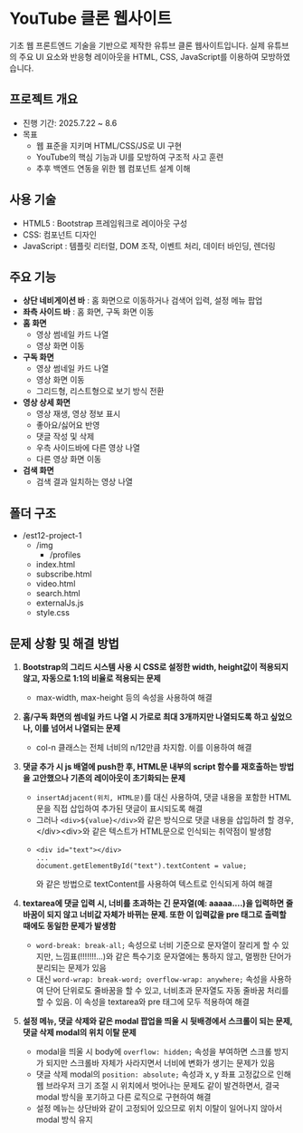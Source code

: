 # YouTube 클론 웹사이트
  기초 웹 프론트엔드 기술을 기반으로 제작한 유튜브 클론 웹사이트입니다. 실제 유튜브의 주요 UI 요소와 반응형 레이아웃을 HTML, CSS, JavaScript를 이용하여 모방하였습니다.

## 프로젝트 개요
  * 진행 기간: 2025.7.22 ~ 8.6
  * 목표
    * 웹 표준을 지키며 HTML/CSS/JS로 UI 구현
    * YouTube의 핵심 기능과 UI를 모방하여 구조적 사고 훈련
    * 추후 백엔드 연동을 위한 웹 컴포넌트 설계 이해

## 사용 기술
  * HTML5 : Bootstrap 프레임워크로 레이아웃 구성
  * CSS: 컴포넌트 디자인
  * JavaScript : 템플릿 리터럴, DOM 조작, 이벤트 처리, 데이터 바인딩, 렌더링
## 주요 기능
  * __상단 네비게이션 바__ : 홈 화면으로 이동하거나 검색어 입력, 설정 메뉴 팝업
  * __좌측 사이드 바__ : 홈 화면, 구독 화면 이동
  * __홈 화면__
    * 영상 썸네일 카드 나열
    * 영상 화면 이동
  * __구독 화면__
    * 영상 썸네일 카드 나열
    * 영상 화면 이동
    * 그리드형, 리스트형으로 보기 방식 전환
  * __영상 상세 화면__
    * 영상 재생, 영상 정보 표시
    * 좋아요/싫어요 반영
    * 댓글 작성 및 삭제
    * 우측 사이드바에 다른 영상 나열
    * 다른 영상 화면 이동
  * __검색 화면__
    * 검색 결과 일치하는 영상 나열
   
## 폴더 구조
  * /est12-project-1
    * /img
      * /profiles
    * index.html
    * subscribe.html
    * video.html
    * search.html
    * externalJs.js
    * style.css

## 문제 상황 및 해결 방법
1. __Bootstrap의 그리드 시스템 사용 시 CSS로 설정한 width, height값이 적용되지 않고, 자동으로 1:1의 비율로 적용되는 문제__
    * max-width, max-height 등의 속성을 사용하여 해결

2. __홈/구독 화면의 썸네일 카드 나열 시 가로로 최대 3개까지만 나열되도록 하고 싶었으나, 이를 넘어서 나열되는 문제__
    * col-n 클래스는 전체 너비의 n/12만큼 차지함. 이를 이용하여 해결

3. __댓글 추가 시 js 배열에 push한 후, HTML문 내부의 script 함수를 재호출하는 방법을 고안했으나 기존의 레이아웃이 초기화되는 문제__
    * ```insertAdjacent(위치, HTML문)```를 대신 사용하여, 댓글 내용을 포함한 HTML문을 직접 삽입하여 추가된 댓글이 표시되도록 해결
    * 그러나 ```<div>${value}</div>```와 같은 방식으로 댓글 내용을 삽입하려 할 경우, \</div>\<div>와 같은 텍스트가 HTML문으로 인식되는 취약점이 발생함
    * ```
      <div id="text"></div>
      ...
      document.getElementById("text").textContent = value;
      ```
      와 같은 방법으로 textContent를 사용하여 텍스트로 인식되게 하여 해결

4. __textarea에 댓글 입력 시, 너비를 초과하는 긴 문자열(예: aaaaa....)을 입력하면 줄바꿈이 되지 않고 너비값 자체가 바뀌는 문제. 또한 이 입력값을 pre 태그로 출력할 때에도 동일한 문제가 발생함__
     * ```word-break: break-all;``` 속성으로 너비 기준으로 문자열이 잘리게 할 수 있지만, 느낌표(!!!!!!!...)와 같은 특수기호 문자열에는 통하지 않고, 멀쩡한 단어가 분리되는 문제가 있음
     * 대신 ```word-wrap: break-word; overflow-wrap: anywhere;``` 속성을 사용하여 단어 단위로도 줄바꿈을 할 수 있고, 너비초과 문자열도 자동 줄바꿈 처리를 할 수 있음. 이 속성을 textarea와 pre 태그에 모두 적용하여 해결

5. __설정 메뉴, 댓글 삭제와 같은 modal 팝업을 띄울 시 뒷배경에서 스크롤이 되는 문제, 댓글 삭제 modal의 위치 이탈 문제__
     * modal을 띄울 시 body에 ```overflow: hidden;``` 속성을 부여하면 스크롤 방지가 되지만 스크롤바 자체가 사라지면서 너비에 변화가 생기는 문제가 있음
     * 댓글 삭제 modal의 ```position: absolute;``` 속성과 x, y 좌표 고정값으로 인해 웹 브라우저 크기 조절 시 위치에서 벗어나는 문제도 같이 발견하면서, 결국 modal 방식을 포기하고 다른 로직으로 구현하여 해결
     * 설정 메뉴는 상단바와 같이 고정되어 있으므로 위치 이탈이 일어나지 않아서 modal 방식 유지
